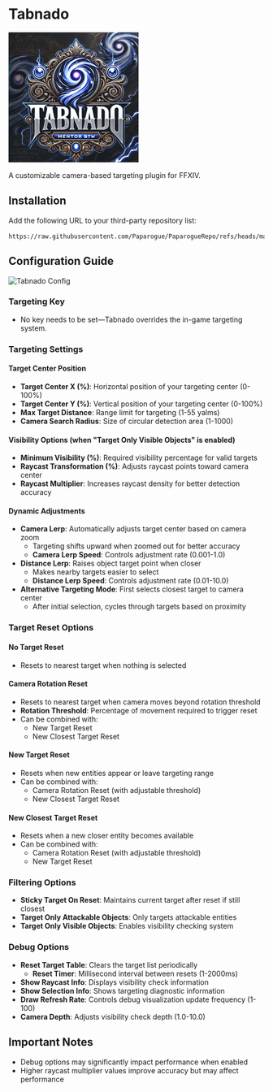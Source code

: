 # Tabnado
![Tabnado Icon](https://raw.githubusercontent.com/Paparogue/Tabnado/2579f4200a6ba0e60bd12eb6acd31be341e08490/tabnado.png)

A customizable camera-based targeting plugin for FFXIV.

## Installation
Add the following URL to your third-party repository list:
```
https://raw.githubusercontent.com/Paparogue/PaparogueRepo/refs/heads/main/repo.json
```

## Configuration Guide
![Tabnado Config](https://raw.github.com/Paparogue/Tabnado/4fefc214e380ff3cf8471b8a1560a5691a87422e/Tabnado_v1.5.0.png)

### Targeting Key
- No key needs to be set—Tabnado overrides the in-game targeting system.

### Targeting Settings

#### Target Center Position
- **Target Center X (%)**: Horizontal position of your targeting center (0-100%)
- **Target Center Y (%)**: Vertical position of your targeting center (0-100%)
- **Max Target Distance**: Range limit for targeting (1-55 yalms)
- **Camera Search Radius**: Size of circular detection area (1-1000)

#### Visibility Options (when "Target Only Visible Objects" is enabled)
- **Minimum Visibility (%)**: Required visibility percentage for valid targets
- **Raycast Transformation (%)**: Adjusts raycast points toward camera center
- **Raycast Multiplier**: Increases raycast density for better detection accuracy

#### Dynamic Adjustments
- **Camera Lerp**: Automatically adjusts target center based on camera zoom
  - Targeting shifts upward when zoomed out for better accuracy
  - **Camera Lerp Speed**: Controls adjustment rate (0.001-1.0)
- **Distance Lerp**: Raises object target point when closer
  - Makes nearby targets easier to select
  - **Distance Lerp Speed**: Controls adjustment rate (0.01-10.0)
- **Alternative Targeting Mode**: First selects closest target to camera center
  - After initial selection, cycles through targets based on proximity

### Target Reset Options

#### No Target Reset
- Resets to nearest target when nothing is selected

#### Camera Rotation Reset
- Resets to nearest target when camera moves beyond rotation threshold
- **Rotation Threshold**: Percentage of movement required to trigger reset
- Can be combined with:
  - New Target Reset
  - New Closest Target Reset

#### New Target Reset
- Resets when new entities appear or leave targeting range
- Can be combined with:
  - Camera Rotation Reset (with adjustable threshold)
  - New Closest Target Reset

#### New Closest Target Reset
- Resets when a new closer entity becomes available
- Can be combined with:
  - Camera Rotation Reset (with adjustable threshold)
  - New Target Reset

### Filtering Options
- **Sticky Target On Reset**: Maintains current target after reset if still closest
- **Target Only Attackable Objects**: Only targets attackable entities
- **Target Only Visible Objects**: Enables visibility checking system

### Debug Options
- **Reset Target Table**: Clears the target list periodically
  - **Reset Timer**: Millisecond interval between resets (1-2000ms)
- **Show Raycast Info**: Displays visibility check information
- **Show Selection Info**: Shows targeting diagnostic information
- **Draw Refresh Rate**: Controls debug visualization update frequency (1-100)
- **Camera Depth**: Adjusts visibility check depth (1.0-10.0)

## Important Notes
- Debug options may significantly impact performance when enabled
- Higher raycast multiplier values improve accuracy but may affect performance
